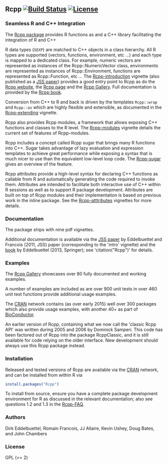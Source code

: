 ## Rcpp [![Build Status](https://travis-ci.org/RcppCore/Rcpp.png)](https://travis-ci.org/RcppCore/Rcpp) [![License](http://img.shields.io/badge/license-GPL%20%28%3E=%202%29-brightgreen.svg?style=flat)](http://www.gnu.org/licenses/gpl-2.0.html)

### Seamless R and C++ Integration

The [Rcpp package](http://cran.r-project.org/package=Rcpp) provides R functions as and a C++ library
facilitating the integration of R and C++

R data types (`SEXP`) are matched to C++ objects in a class hierarchy.  All R
types are supported (vectors, functions, environment, etc ...)  and each
type is mapped to a dedicated class. For example, numeric vectors are
represented as instances of the Rcpp::NumericVector class, environments are
represented as instances of Rcpp::Environment, functions are represented as
Rcpp::Function, etc ... 
The
[Rcpp-introduction](http://cran.r-project.org/web/packages/Rcpp/vignettes/Rcpp-introduction.pdf)
vignette (also published as a [JSS paper](http://www.jstatsoft.org/v40/i08/)) provides a good
entry point to Rcpp as do the [Rcpp website](http://www.rcpp.org), the
[Rcpp page](http://dirk.eddelbuettel.com/code/rcpp.html) and the 
[Rcpp Gallery](http://gallery.rcpp.org). Full documentation
is provided by the [Rcpp book](http://www.rcpp.org/book/).

Conversion from C++ to R and back is driven by the templates `Rcpp::wrap` 
and `Rcpp::as` which are highly flexible and extensible, as documented
in the [Rcpp-extending](http://cran.r-project.org/web/packages/Rcpp/vignettes/Rcpp-extending.pdf) vignette.

Rcpp also provides Rcpp modules, a framework that allows exposing 
C++ functions and classes to the R level. The [Rcpp-modules](http://cran.r-project.org/web/packages/Rcpp/vignettes/Rcpp-modules.pdf) vignette
details the current set of features of Rcpp-modules. 

Rcpp includes a concept called Rcpp sugar that brings many R functions
into C++. Sugar takes advantage of lazy evaluation and expression templates
to achieve great performance while exposing a syntax that is much nicer
to use than the equivalent low-level loop code. The [Rcpp-sugar](http://cran.r-project.org/web/packages/Rcpp/vignettes/Rcpp-sugar.pdf)
gives an overview of the feature.

Rcpp attributes provide a high-level syntax for declaring C++
functions as callable from R and automatically generating the code
required to invoke them.  Attributes are intended to facilitate both
interactive use of C++ within R sessions as well as to support R
package development. Attributes are built on top of Rcpp modules and
their implementation is based on previous work in the inline package.
See the [Rcpp-atttributes](http://cran.r-project.org/web/packages/Rcpp/vignettes/Rcpp-attributes.pdf) vignettes for more details. 

### Documentation 

The package ships with nine pdf vignettes. 

Additional documentation is available via the 
[JSS paper](http://www.jstatsoft.org/v40/i08/) by Eddelbuettel and
Francois (2011, JSS) paper (corresponding to the 'intro' vignette) 
and the [book](http://www.rcpp.org/book) by Eddelbuettel (2013, Springer); 
see 'citation("Rcpp")' for details.

### Examples

The [Rcpp Gallery](http://gallery.rcpp.org) showcases over 80 fully documented 
and working examples. 

A number of examples are included as are over 900 unit tests in over 460 unit
test functions provide additional usage examples.  

The [CRAN](http://cran.r-project.org) network contains 
(as over early 2015) well over 300 packages which also provide usage
examples, with another 40+ as part of [BioConductor](http://www.bioconductor.org).

An earlier version of Rcpp, containing what we now call the 'classic Rcpp
API' was written during 2005 and 2006 by Dominick Samperi.  This code has
been factored out of Rcpp into the package RcppClassic, and it is still
available for code relying on the older interface. New development should 
always use this Rcpp package instead.

### Installation

Released and tested versions of Rcpp are available via the
[CRAN](http://cran.r-project.org) network, and can be installed from within R via 

```R
install.packages("Rcpp")
```

To install from source, ensure you have a complete package development
environment for R as discussed in the relevant documentation; also see
questions 1.2 and 1.3 in the
[Rcpp-FAQ](http://cran.r-project.org/web/packages/Rcpp/vignettes/Rcpp-FAQ.pdf).

### Authors

Dirk Eddelbuettel, Romain Francois, JJ Allaire, Kevin Ushey, Doug Bates, and John Chambers

### License

GPL (>= 2)
